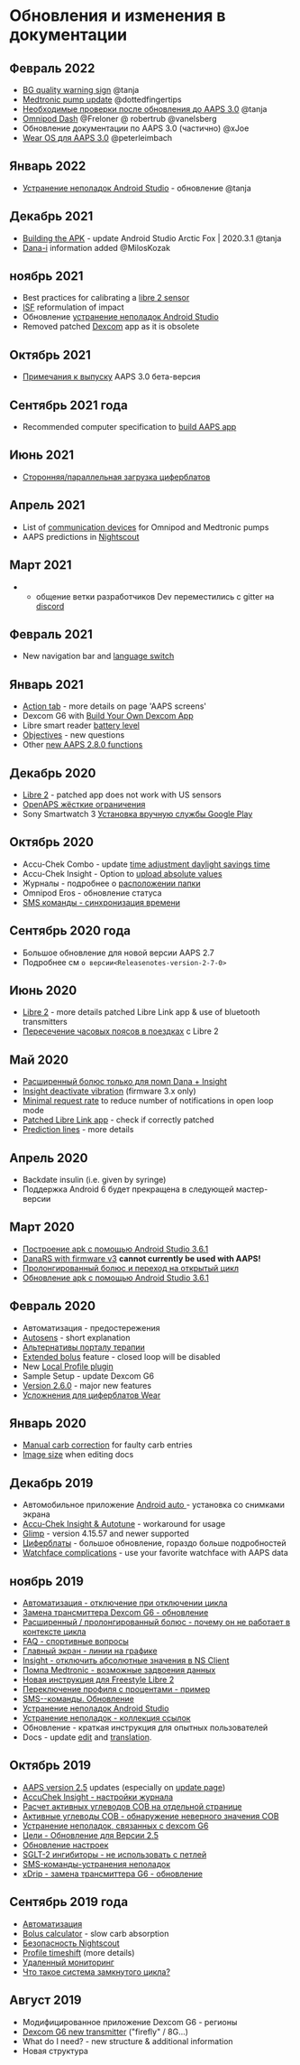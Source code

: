 # Обновления и изменения в документации

## Февраль 2022

- [BG quality warning sign](../Getting-Started/Screenshots.md#bg-warning-sign) @tanja
- [Medtronic pump update](../CompatiblePumps/MedtronicPump.md) @dottedfingertips
- [Необходимые проверки после обновления до AAPS 3.0](../Installing-AndroidAPS/update3_0.md) @tanja
- [Omnipod Dash](../CompatiblePumps/OmnipodDASH.md) @Freloner @ robertrub @vanelsberg
- Обновление документации по AAPS 3.0 (частично) @xJoe
- [Wear OS для AAPS 3.0](../Configuration/Watchfaces.md) @peterleimbach

## Январь 2022

- [Устранение неполадок Android Studio](../Installing-AndroidAPS/troubleshooting_androidstudio.md) - обновление @tanja

## Декабрь 2021

- [Building the APK](../Installing-AndroidAPS/building-AAPS.md) - update Android Studio Arctic Fox | 2020.3.1 @tanja
- [Dana-i](../CompatiblePumps/DanaRS-Insulin-Pump.md) information added @MilosKozak

## ноябрь 2021

- Best practices for calibrating a [libre 2 sensor](../CompatibleCgms/Libre2.md#best-practices-for-calibrating-a-libre-2-sensor)
- [ISF](../Getting-Started/FAQ.md) reformulation of impact
- Обновление [ устранение неполадок Android Studio ](../Installing-AndroidAPS/troubleshooting_androidstudio.md)
- Removed patched [Dexcom](../CompatibleCgms/DexcomG6.md) app as it is obsolete

## Октябрь 2021

- [Примечания к выпуску](../Installing-AndroidAPS/Releasenotes.md) AAPS 3.0 бета-версия

## Сентябрь 2021 года

- Recommended computer specification to [build AAPS app](../Installing-AndroidAPS/building-AAPS.md#computer-and-software-specifications-for-building-aaps)

## Июнь 2021

- [Сторонняя/параллельная загрузка циферблатов](../Configuration/Watchfaces.md)

## Апрель 2021

- List of [communication devices](../Module/module.md#additional-communication-device) for Omnipod and Medtronic pumps
- AAPS predictions in [Nightscout](../Installing-AndroidAPS/Nightscout.md#manual-nightscout-setup)

## Март 2021

- * общение ветки разработчиков Dev переместились с gitter на [discord](https://discord.gg/4fQUWHZ4Mw)

## Февраль 2021

- New navigation bar and [language switch](../ChangeLanguage/ChangeLanguage.md)

## Январь 2021

- [Action tab](../Getting-Started/Screenshots.md#action-tab) - more details on page 'AAPS screens'
- Dexcom G6 with [Build Your Own Dexcom App](../CompatibleCgms/DexcomG6.md#if-using-g6-with-build-your-own-dexcom-app)
- Libre smart reader [battery level](../Getting-Started/Screenshots.md#sensor-level-battery)
- [Objectives](../Usage/completing-the-objectives.md#objective-3-prove-your-knowledge) - new questions
- Other [new AAPS 2.8.0 functions](../Installing-AndroidAPS/Releasenotes.md#version-280)

## Декабрь 2020

- [Libre 2](../CompatibleCgms/Libre2.md) - patched app does not work with US sensors
- [OpenAPS жёсткие ограничения](../Usage/Open-APS-features.md#overview-of-hard-coded-limits)
- Sony Smartwatch 3 [Установка вручную службы Google Play](../Usage/SonySW3.md)

## Октябрь 2020

- Accu-Chek Combo - update [time adjustment daylight savings time](../Usage/Timezone-traveling.md#time-adjustment-daylight-savings-time-dst)
- Accu-Chek Insight - Option to [upload absolute values](../CompatiblePumps/Accu-Chek-Insight-Pump.md#settings-in-aaps)
- Журналы - подробнее о [расположении папки](../Usage/Accessing-logfiles.md)
- Omnipod Eros - обновление статуса
- [SMS команды - синхронизация времени](../Children/SMS-Commands.md)

## Сентябрь 2020 года

- Большое обновление для новой версии AAPS 2.7
- Подробнее см `о версии<Releasenotes-version-2-7-0>`

## Июнь 2020

- [Libre 2](../CompatibleCgms/Libre2.md) - more details patched Libre Link app & use of bluetooth transmitters
- [Пересечение часовых поясов в поездках](../Usage/Timezone-traveling.md) с Libre 2

## Май 2020

- [Расширенный болюс только для помп Dana + Insight](../Usage/Extended-Carbs.md#extended-bolus-and-switch-to-open-loop---dana-and-insight-pump-only)
- [Insight deactivate vibration](../CompatiblePumps/Accu-Chek-Insight-Pump.md#vibration) (firmware 3.x only)
- [Minimal request rate](../Configuration/Preferences.md#minimal-request-change-) to reduce number of notifications in open loop mode
- [Patched Libre Link app](../CompatibleCgms/Libre2.md#5-use-the-patched-librelink-app-with-xdrip) - check if correctly patched
- [Prediction lines](../Getting-Started/Screenshots.md#prediction-lines) - more details

## Апрель 2020

- Backdate insulin (i.e. given by syringe)
- Поддержка Android 6 будет прекращена в следующей мастер-версии

## Март 2020

- [Построение apk с помощью Android Studio 3.6.1](../Installing-AndroidAPS/building-AAPS.md)
- [DanaRS with firmware v3](../CompatiblePumps/DanaRS-Insulin-Pump.md) **cannot currently be used with AAPS!**
- [Пролонгированный болюс и переход на открытый цикл](../Usage/Extended-Carbs.md#extended-bolus-and-switch-to-open-loop---dana-and-insight-pump-only)
- [Обновление apk с помощью Android Studio 3.6.1](../Installing-AndroidAPS/Обновление-на-новые-версии.md)

## Февраль 2020

- Автоматизация - предостережения
- [Autosens](../Usage/Open-APS-features.md#autosens) - short explanation
- [Альтернативы порталу терапии](../Usage/CPbefore26.md)
- [Extended bolus](../Usage/Extended-Carbs.md#extended-bolus-and-switch-to-open-loop---dana-and-insight-pump-only) feature - closed loop will be disabled
- New [Local Profile plugin](../Configuration/Config-Builder.md#local-profile)
- Sample Setup - update Dexcom G6
- [Version 2.6.0](../Installing-AndroidAPS/Releasenotes.md#version-260) - major new features
- [Усложнения для циферблатов Wear](../Configuration/Watchfaces.md)

## Январь 2020

- [Manual carb correction](../Getting-Started/Screenshots.md#carb-correction) for faulty carb entries
- [Image size](../make-a-PR.md) when editing docs

## Декабрь 2019

- Автомобильное приложение [Android auto ](../Usage/Android-auto.md) - установка со снимками экрана
- [Accu-Chek Insight & Autotune](../CompatiblePumps/Accu-Chek-Insight-Pump.md#settings-in-aaps) - workaround for usage
- [Glimp](../Configuration/Config-Builder.md#bg-source) - version 4.15.57 and newer supported
- [Циферблаты](../Configuration/Watchfaces.md) - большое обновление, гораздо больше подробностей
- [Watchface complications](../Configuration/Watchfaces.md#complications) - use your favorite watchface with AAPS data

## ноябрь 2019

- [Автоматизация - отключение при отключении цикла](../Usage/Automation.md)
- [Замена трансмиттера Dexcom G6 - обновление](../CompatibleCgms/xDrip.md#replace-transmitter)
- [Расширенный / пролонгированный болюс - почему он не работает в контексте цикла](../Usage/Extended-Carbs.md#extended-bolus-and-switch-to-open-loop---dana-and-insight-pump-only)
- [FAQ - спортивные вопросы](../Getting-Started/FAQ.md#sports)
- [Главный экран - линии на графике](../Getting-Started/Screenshots.md#section-f---main-graph)
- [Insight - отключить абсолютные значения в NS Client](../CompatiblePumps/Accu-Chek-Insight-Pump.md#settings-in-aaps)
- [Помпа Medtronic - возможные задвоения данных](../CompatiblePumps/MedtronicPump.md)
- [Новая инструкция для Freestyle Libre 2](../CompatibleCgms/Libre2.md)
- [Переключение профиля с процентами - пример](../Usage/Profiles.md)
- [SMS--команды. Обновление](../Children/SMS-Commands.md)
- [Устранение неполадок Android Studio](../Installing-AndroidAPS/troubleshooting_androidstudio.md)
- [Устранение неполадок - коллекция ссылок](../Usage/troubleshooting.md)
- Обновление - краткая инструкция для опытных пользователей
- Docs - update [edit](../make-a-PR.md#code-syntax) and [translation](../translations.md#translation-of-the-documentation).

## Октябрь 2019

- [AAPS version 2.5](../Installing-AndroidAPS/Releasenotes.md#version-250) updates (especially on [update page](../Installing-AndroidAPS/Update-to-new-version.md))
- [AccuChek Insight - настройки журнала](../CompatiblePumps/Accu-Chek-Insight-Pump.md#settings-in-aaps)
- [Расчет активных углеводов COB на отдельной странице](../Usage/COB-calculation.md)
- [Активные углеводы COB - обнаружение неверного значения COB](../Usage/COB-calculation.md#detection-of-wrong-cob-values)
- [Устранение неполадок, связанных с dexcom G6](../CompatibleCgms/DexcomG6.md#dexcom-g6one-specific-troubleshooting)
- [Цели - Обновление для Версии 2.5](../Usage/completing-the-objectives.md)
- [Обновление настроек](../Configuration/Preferences.md)
- [SGLT-2 ингибиторы - не использовать с петлей](../Getting-Started/PreparingForAaps.md#no-sglt-2-inhibitors)
- [SMS-команды-устранения неполадок](../Children/SMS-Commands.md#troubleshooting)
- [xDrip - замена трансмиттера G6 - обновление](../CompatibleCgms/xDrip.md#replace-transmitter)

## Сентябрь 2019 года

- [Автоматизация](../Usage/Automation.md)
- [Bolus calculator](../Getting-Started/Screenshots.md#wrong-cob-detection) - slow carb absorption
- [Безопасность Nightscout](../Installing-AndroidAPS/Nightscout.md#security-considerations)
- [Profile timeshift](../Usage/Profiles.md#time-shift-of-the-circadian-percentage-profile) (more details)
- [Удаленный мониторинг](../Children/Children.md)
- [Что такое система замкнутого цикла?](../Getting-Started/Introduction.md#what-does-hybrid-closed-loop-mean)

## Август 2019

- Модифицированное приложение Dexcom G6 - регионы
- [Dexcom G6 new transmitter](../CompatibleCgms/xDrip.md#connect-g6-transmitter-for-the-first-time) ("firefly" / 8G...)
- What do I need? - new structure & additional information
- Новая структура
